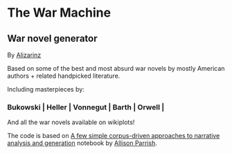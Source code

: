 # The War Machine
## War novel generator

By [Alizarinz](http://www.alizarinz.com/)

Based on some of the best and most absurd war novels by mostly American authors + related handpicked literature.

Including masterpieces by:

### Bukowski  |  Heller  |  Vonnegut  |  Barth  |  Orwell  |  

And all the war novels available on wikiplots!

The code is based on 
[A few simple corpus-driven approaches to narrative analysis and generation](https://github.com/aparrish/corpus-driven-narrative-generation/blob/master/corpus-driven-narrative-generation.ipynb) 
notebook by [Allison Parrish](http://www.decontextualize.com/).
